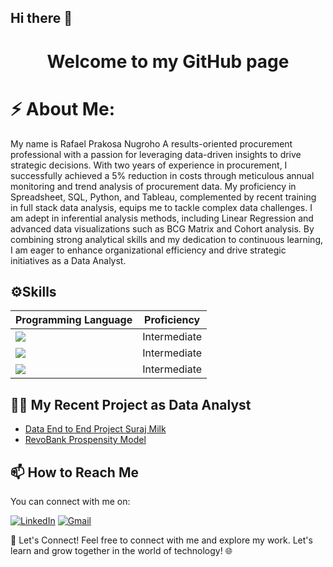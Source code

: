 ## Hi there 👋


<h1 align="center">Welcome to my GitHub page</h1>



# ⚡ About Me:

My name is Rafael Prakosa Nugroho
A results-oriented procurement professional with a passion for leveraging data-driven insights to drive strategic decisions. With two years of experience in procurement, I successfully achieved a 5% reduction in costs through meticulous annual monitoring and trend analysis of procurement data. My proficiency in Spreadsheet, SQL, Python, and Tableau, complemented by recent training in full stack data analysis, equips me to tackle complex data challenges. I am adept in inferential analysis methods, including Linear Regression and advanced data visualizations such as BCG Matrix and Cohort analysis. By combining strong analytical skills and my dedication to continuous learning, I am eager to enhance organizational efficiency and drive strategic initiatives as a Data Analyst.


## ⚙️Skills

| Programming Language                                                                                    | Proficiency  |
| ------------------------------------------------------------------------------------------------------- | ------------ |
| ![](https://img.shields.io/badge/MySQL-4479A1?logo=mysql&logoColor=fff&style=for-the-badge)             | Intermediate |
| ![](https://img.shields.io/badge/Python-3776AB?logo=python&logoColor=fff&style=for-the-badge)           | Intermediate |
| ![](https://img.shields.io/badge/Tableau-E97627?logo=tableau&logoColor=fff&style=for-the-badge)         | Intermediate |



## 👩‍💻 My Recent Project as Data Analyst
- [Data End to End Project Suraj Milk](https://github.com/rafael9509/SurajMilkDataAnalytics)
- [RevoBank Prospensity Model](https://github.com/rafael9509/RevobankProspensityModel)


## 📫 How to Reach Me

You can connect with me on:

[![LinkedIn](https://img.shields.io/badge/linkedin-%230077B5.svg?style=for-the-badge&logo=linkedin&logoColor=white)](www.linkedin.com/in/rafaelprakosa) [![Gmail](https://img.shields.io/badge/Gmail-D14836?style=for-the-badge&logo=gmail&logoColor=white)](mailto:prakosanugroho@gmail.com)


🤝 Let's Connect!
Feel free to connect with me and explore my work. Let's learn and grow together in the world of technology! 🌐
